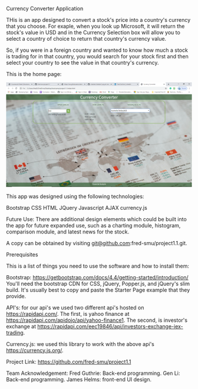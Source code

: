 Currency Converter Application


THis is an app designed to convert a stock's price into a country's currency that you choose.
For exaple, when you look up Microsoft, it will return the stock's value in USD and in the Currency Selection box will allow you to select a country of choice to return that country's currency value.

So, if you were in a foreign country and wanted to know how much a stock is trading for in that country, you would search for your stock first and then select your country to see the value in that country's currency.

This is the home page:

![Home Screenshot](./photo/project1.1.png)

This app was designed using the following technologies:

Bootstrap
CSS
HTML
JQuery
Javascript
AJAX
currency.js

Future Use:
There are additional design elements which could be built into the app for future expanded use, such as a charting module, histogram, comparison module, and latest news for the stock.

A copy can be obtained by visiting git@github.com:fred-smu/project1.1.git.
 
Prerequisites

This is a list of things you need to use the software and how to install them:

Bootstrap: https://getbootstrap.com/docs/4.4/getting-started/introduction/
You'll need the bootstrap CDN for CSS, jQuery, Popper.js, and jQuery's slim build. It's usually best to copy and paste the Starter Page example that they provide.

API's: for our api's we used two different api's hosted on https://rapidapi.com/. The first, is yahoo finance at https://rapidapi.com/apidojo/api/yahoo-finance1. The second, is investor's exchange at https://rapidapi.com/eec19846/api/investors-exchange-iex-trading.

Currency.js: we used this library to work with the above api's https://currency.js.org/.

Project Link: https://github.com/fred-smu/project1.1

Team Acknowledgement:
Fred Guthrie: Back-end programming.
Gen Li: Back-end programming.
James Helms: front-end UI design.
